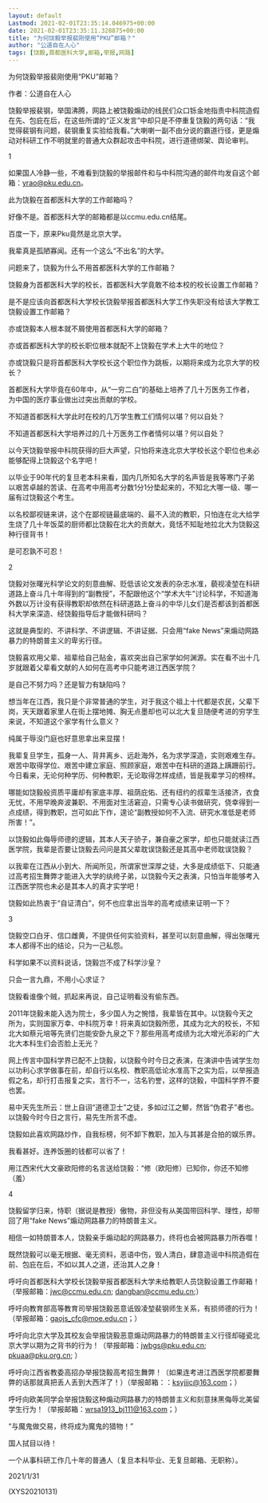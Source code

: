 ```yaml
---
layout: default
Lastmod: 2021-02-01T23:35:14.046975+00:00
date: 2021-02-01T23:35:11.328875+00:00
title: "为何饶毅举报裴刚使用“PKU”邮箱？"
author: "公道自在人心"
tags: [饶毅,首都医科大学,邮箱,举报,网路]
---
```


为何饶毅举报裴刚使用“PKU”邮箱？

作者：公道自在人心

饶毅举报裴钢，举国沸腾，网路上被饶毅煽动的线民们众口铄金地指责中科院造假在先、包庇在后，在这些所谓的“正义发言”中却只是不停重复饶毅的两句话：“我觉得裴钢有问题，裴钢重复实验给我看。”大喇喇一副不由分说的霸道行径，更是煽动对科研工作不明就里的普通大众群起攻击中科院，进行道德绑架、舆论审判。

1

如果国人冷静一些，不难看到饶毅的举报邮件和与中科院沟通的邮件均发自这个邮箱：yrao@pku.edu.cn。

此为饶毅在首都医科大学的工作邮箱吗？

好像不是。首都医科大学的邮箱都是以ccmu.edu.cn结尾。

百度一下，原来Pku竟然是北京大学。

我辈真是孤陋寡闻。还有一个这么“不出名”的大学。

问题来了，饶毅为什么不用首都医科大学的工作邮箱？

饶毅身为首都医科大学的校长，首都医科大学竟敢不给本校的校长设置工作邮箱？

是不是应该向首都医科大学校长饶毅举报首都医科大学工作失职没有给该大学教工饶毅设置工作邮箱？

亦或饶毅本人根本就不屑使用首都医科大学的邮箱？

亦或首都医科大学的校长职位根本就配不上饶毅在学术上大牛的地位？

亦或饶毅只是将首都医科大学校长这个职位作为跳板，以期将来成为北京大学的校长？

首都医科大学毕竟在60年中，从“一穷二白”的基础上培养了几十万医务工作者，为中国的医疗事业做出过突出贡献的学校。

不知道首都医科大学此时在校的几万学生教工们情何以堪？何以自处？

不知道首都医科大学培养过的几十万医务工作者情何以堪？何以自处？

以今天饶毅举报中科院获得的巨大声望，只怕将来连北京大学校长这个职位也未必能够配得上饶毅这个名字吧！

以毕业于90年代的复旦老本科来看，国内几所知名大学的名声皆是我等寒门子弟以艰苦卓越的苦读、在高考中用高考分数1分1分垫起来的，不知北大哪一级、哪一届有过饶毅这个考生。

以名校鄙视链来讲，这个在鄙视链最底端的、最不入流的教职，只怕连在北大给学生烧了几十年饭菜的厨师都比饶毅在北大的贡献大，竟恬不知耻地拉北大为饶毅这种行径背书！

是可忍孰不可忍！

2

饶毅对张曙光科学论文的刻意曲解、贬低该论文发表的杂志水准，藐视凌堃在科研道路上奋斗几十年得到的“副教授”，不配跟他这个“学术大牛”讨论科学，不知道海外数以万计没有获得教职却依然在科研道路上奋斗的中华儿女们是否都该到首都医科大学来深造、经饶毅指导后才能做科研吗？

这就是典型的、不讲科学、不讲逻辑、不讲证据、只会用“fake News”来煽动网路暴力的特朗普主义的卑劣行径。

饶毅喜欢用父辈、祖辈给自己贴金，喜欢突出自己家学如何渊源。实在看不出十几岁就跟着父辈看文献的人如何在高考中只能考进江西医学院？

是自己不努力吗？还是智力有缺陷吗？

想当年在江西，我只是个非常普通的学生，对于我这个祖上十代都是农民，父辈下岗，天天跟着家里人在街上摆地摊、胸无点墨却也可以北大复旦随便考进的穷学生来说，不知道这个家学有什么意义？

纯属于辱没门庭也好意思拿出来显摆！

我辈复旦学生，孤身一人、背井离乡、远赴海外，名为求学深造，实则艰难生存。艰苦中取得学位、艰苦中建立家庭、照顾家庭，艰苦中在科研的道路上蹒跚前行。今日看来，无论何种学历、何种教职，无论取得怎样成绩，皆是我辈学习的榜样。

哪能如饶毅般资质平庸却有家底丰厚、祖荫庇佑、还有纽约的叔辈生活接济，衣食无忧，不用早晚奔波兼职、不用面对生活窘迫，只需专心读书做研究，侥幸得到一点成绩，得到教职，岂可如此下作，遑论“副教授如何不入流、研究水准低是老师所害！”。

以饶毅如此侮辱师德的逻辑，其本人天子骄子，兼自豪之家学，却也只能就读江西医学院，我辈是否要让饶毅去问问是其父辈耽误饶毅还是其高中老师耽误饶毅？

以我辈在江西从小到大、所闻所见，所谓家世深厚之徒，大多是成绩低下、只能通过高考招生舞弊才能进入大学的纨绔子弟，以饶毅今天之表演，只怕当年能够考入江西医学院也未必是其本人的真才实学吧！

饶毅如此热衷于“自证清白”，何不也应拿出当年的高考成绩来证明一下？

3

饶毅空口白牙、信口雌黄，不提供任何实验资料，甚至可以刻意曲解，得出张曙光本人都得不出的结论，只为一己私怨。

科学如果不以资料说话，饶毅岂不成了科学沙皇？

只会一言九鼎，不用小心求证？

饶毅看谁像个贼，抓起来再说，自己证明看没有偷东西。

2011年饶毅未能入选为院士，多少国人为之惋惜，我辈皆在其中。以饶毅今天之所为，实则国家万幸、中科院万幸！将来真如饶毅所愿，其成为北大的校长，不知北大如蔡元培等先贤们岂能安卧九泉之下？那些用高考成绩为北大增光添彩的广大北大本科生们会否脸上无光？

网上传言中国科学界已配不上饶毅，以饶毅今时今日之表演，在演讲中告诫学生勿以功利心求学做事在前，却自行以名校、教职高低论水准高下之实为后，以举报造假之名，却行打击报复之实，言行不一，沽名钓誉，这样的饶毅，中国科学界不要也罢。

易中天先生所云：世上自诩“道德卫士”之徒，多如过江之鲫，然皆“伪君子”者也。以饶毅今时今日之言行，易先生所言不虚。

饶毅如此喜欢网路炒作，自我标榜，何不卸下教职，加入与其甚是合拍的娱乐界。

我看甚好。连养饭圈的钱都可以省了！

用江西宋代大文豪欧阳修的名言送给饶毅：“修（欧阳修）已知你，你还不知修（羞）

4

饶毅留学归来，恃职（据说是教授）傲物，非但没有从美国带回科学、理性，却带回了用“fake News”煽动网路暴力的特朗普主义。

相信一如特朗普本人，饶毅亲手煽动起的网路暴力，终将也会被网路暴力所吞噬！

既然饶毅可以毫无根据、毫无资料，恶语中伤，毁人清白，肆意造谣中科院造假在前、包庇在后，不如以其人之道，还治其人之身！

呼吁向首都医科大学校长饶毅举报首都医科大学未给教职人员饶毅设置工作邮箱！（举报邮箱：jwc@ccmu.edu.cn; dangban@ccmu.edu.cn;）

呼吁向教育部高等教育司举报饶毅恶意诋毁凌堃裴钢师生关系，有损师德的行为！（举报邮箱：gaojs_cfc@moe.edu.cn；）

呼吁向北京大学及其校友会举报饶毅恶意煽动网路暴力的特朗普主义行径却碰瓷北京大学以期为之背书的行为！（举报邮箱：jwbgs@pku.edu.cn; pkuaa@pku.org.cn; ）

呼吁向江西省教委高招办举报饶毅高考招生舞弊！（如果连考进江西医学院都要舞弊的话那就真把丢人丢到大西洋了！）（举报邮箱：：ksyjjjc@163.com；）

呼吁向欧美同学会举报饶毅这种煽动网路暴力的特朗普主义和刻意抹黑侮辱北美留学生行为！（举报邮箱：wrsa1913_bj111@163.com；）

“与魔鬼做交易，终将成为魔鬼的猎物！”

国人拭目以待！

一个从事科研工作几十年的普通人（复旦本科毕业、无复旦邮箱、无职称）。

2021/1/31

(XYS20210131)

